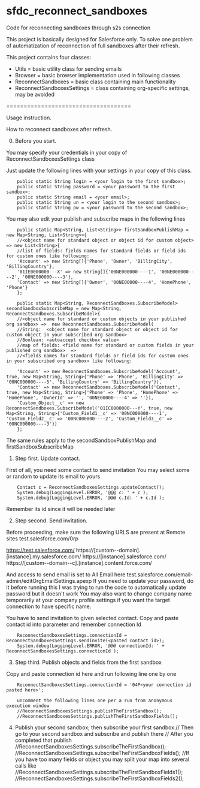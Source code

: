 # sfdc_reconnect_sandboxes
Code for reconnecting sandboxes through s2s connection 

This project is basically designed for Salesforce only.
To solve one problem of automatization of reconnection of full sandboxes after their refresh.

This project contains four classes:
 * Utils = basic utility class for sending emails 
 * Browser = basic browser implementation used in following classes
 * ReconnectSandboxes = basic class containing main functionality
 * ReconnectSandboxesSettings = class containing org-specific settings, may be avoided

====================================

Usage instruction.

How to reconnect sandboxes after refresh.

 0. Before you start. 
 
 You may specify your credentials in your copy of ReconnectSandboxesSettings class
 
 Just update the following lines with your settings in your copy of this class.
 
        public static String login = <your login to the first sandbox>;
        public static String password = <your password to the first sandbox>;
        public static String email = <your email>;
        public static String un = <your login to the second sandbox>;
        public static String pw = <your password to the second sandbox>; 
    
 You may also edit your publish and subscribe maps in the following lines
 
        public static Map<String, List<String>> firstSandboxPublishMap = new Map<String, List<String>>{
        //<object name for standard object or object id for custom object> => new List<String>{
        //list of fields: fields names for standard fields or field ids for custom ones like following:
        'Account' => new String[]{'Phone', 'Owner', 'BillingCity', 'BillingCountry'},
        '01IE0000000---X' => new String[]{'00NE000000----1', '00NE000000----2', '00NE000000----3'},
        'Contact' => new String[]{'Owner', '00NE00000----4', 'HomePhone', 'Phone'}
        };
        
        public static Map<String, ReconnectSandboxes.SubscribeModel> secondSandboxSubscribeMap = new Map<String, ReconnectSandboxes.SubscribeModel>{
        //<object name for standard or custom objects in your published org sandbox> =>  new ReconnectSandboxes.SubscribeModel(
        //String:  <object name for standard object or object id for custom object in your subscribed org sandbox>
        //Boolean: <autoaccept checkbox value>
        //map of fields: <field name for standard or custom fields in your published org sandbox>  =>
        //<fields names for standard fields or field ids for custom ones in your subscribed org sandbox> like following:
        
        'Account' => new ReconnectSandboxes.SubscribeModel('Account', true, new Map<String, String>{'Phone' => 'Phone', 'BillingCity' => '00NC000000----5', 'BillingCountry' => 'BillingCountry'}),
        'Contact' => new ReconnectSandboxes.SubscribeModel('Contact', true, new Map<String, String>{'Phone' => 'Phone', 'HomePhone' => 'HomePhone', 'OwnerId' => '', '00NE00000----4' => ''}),
        'Custom_Object__c' => new ReconnectSandboxes.SubscribeModel('01IC0000000---Y', true, new Map<String, String>{'Custom_Field1__c' => '00NC000000----1', 'Custom_Field2__c' => '00NC000000----2', 'Custom_Field3__c' => '00NC000000----3'})
        };
        
The same rules apply to the secondSandboxPublishMap and firstSandboxSubscribeMap


 1. Step first. Update contact.
 
First of all, you need some contact to send invitation
You may select some or random to update its email to yours

        Contact c = ReconnectSandboxesSettings.updateContact();
        System.debug(LoggingLevel.ERROR, '@@@ c: ' + c ); 
        System.debug(LoggingLevel.ERROR, '@@@ c.Id: ' + c.Id ); 
    
Remember its id since it will be needed later

  2. Step second. Send invitation.

Before proceeding, make sure the following URLS are present at 
Remote sites test.salesforce.com/0rp

https://test.salesforce.com/
https://[custom--domain].[instance].my.salesforce.com/
https://[instance].salesforce.com/
https://[custom--domain--c].[instance].content.force.com/

And access to send email is set to All Email here
test.salesforce.com/email-admin/editOrgEmailSettings.apexp
If you need to update your password, do it before running this
I was trying to run the code to automatically update password but it doesn't work
You may also want to change company name temporarily at your company profile settings if you want the target connection to have specific name.

You have to send invitation to given selected contact.
Copy and paste contact id into parameter and remember connection Id

        ReconnectSandboxesSettings.connectionId = ReconnectSandboxesSettings.sendInvite(<pasted contact id>);
        System.debug(LoggingLevel.ERROR, '@@@ connectionId: ' + ReconnectSandboxesSettings.connectionId ); 

  3. Step third. Publish objects and fields from the first sandbox
  
  Copy and paste connection id here and run following line one by one
  
        ReconnectSandboxesSettings.connectionId = '04P<your connection id pasted here>';

        uncomment the following lines one per a run from anonymous execution window
        //ReconnectSandboxesSettings.publishTheFirstSandbox();
        //ReconnectSandboxesSettings.publishTheFirstSandboxFields();
   4. Publish your second sandbox; then subscribe your first sandbox
        // Then go to your second sandbox and subscribe and publish there
        // After you completed that publish
        //ReconnectSandboxesSettings.subscribeTheFirstSandbox();
        //ReconnectSandboxesSettings.subscribeTheFirstSandboxFields();
        //If you have too many fields or object you may split your map into several calls like
        //ReconnectSandboxesSettings.subscribeTheFirstSandboxFields1();
        //ReconnectSandboxesSettings.subscribeTheFirstSandboxFields2();
